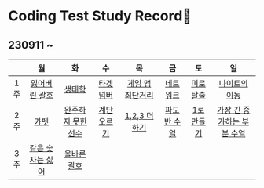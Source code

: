# Coding Test Study Record📖
## 230911 ~
| |월|화|수|목|금|토|일 |
|:-:|:-:|:-:|:-:|:-:|:-:|:-:|:-:|
|1주|[잃어버린 괄호](./contents/1week-1.md) | [생태학](./contents/1week-2.md) | [타겟넘버](./contents/1week-3.md) | [게임 맵 최단거리](./contents/1week-4.md) | [네트워크](./contents/1week-5.md) | [미로 탈출](./contents/1week-6.md) | [나이트의 이동](./contents/1week-7.md)
|2주| [카펫](./contents/2week-1.md) |[완주하지 못한 선수](./contents/2week-2.md) | [계단 오르기](./contents/2week-3.md) |[1,2,3 더하기](./contents/2week-4.md) |[파도반 수열](./contents/2week-5.md) | [1로 만들기](./contents/2week-6.md) | [가장 긴 증가하는 부분 수열](./contents/2week-7.md) 
|3주|[같은 숫자는 싫어](./contents/3week-1.md) | [올바른 괄호](./contents/3week-2.md)
